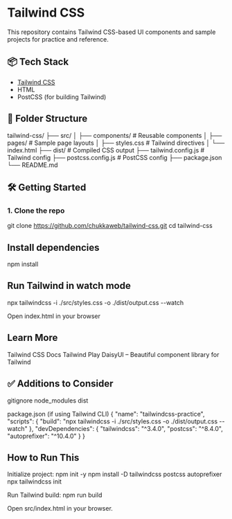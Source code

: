 # Tailwind CSS 
This repository contains Tailwind CSS-based UI components and sample projects for practice and reference.
## 📦 Tech Stack
- [Tailwind CSS](https://tailwindcss.com)
- HTML
- PostCSS (for building Tailwind)

## 📁 Folder Structure
tailwind-css/
├── src/
│ ├── components/ # Reusable components
│ ├── pages/ # Sample page layouts
│ ├── styles.css # Tailwind directives
│ └── index.html
├── dist/ # Compiled CSS output
├── tailwind.config.js # Tailwind config
├── postcss.config.js # PostCSS config
├── package.json
└── README.md


## 🛠️ Getting Started
### 1. Clone the repo
git clone https://github.com/chukkaweb/tailwind-css.git
cd tailwind-css

## Install dependencies
npm install

## Run Tailwind in watch mode
npx tailwindcss -i ./src/styles.css -o ./dist/output.css --watch


 Open index.html in your browser

## Learn More
Tailwind CSS Docs
Tailwind Play
DaisyUI – Beautiful component library for Tailwind


## ✅ Additions to Consider
gitignore
node_modules
dist


package.json (if using Tailwind CLI)
{
  "name": "tailwindcss-practice",
  "scripts": {
    "build": "npx tailwindcss -i ./src/styles.css -o ./dist/output.css --watch"
  },
  "devDependencies": {
    "tailwindcss": "^3.4.0",
    "postcss": "^8.4.0",
    "autoprefixer": "^10.4.0"
  }
}

## How to Run This
Initialize project:
npm init -y
npm install -D tailwindcss postcss autoprefixer
npx tailwindcss init

Run Tailwind build: npm run build

Open src/index.html in your browser.